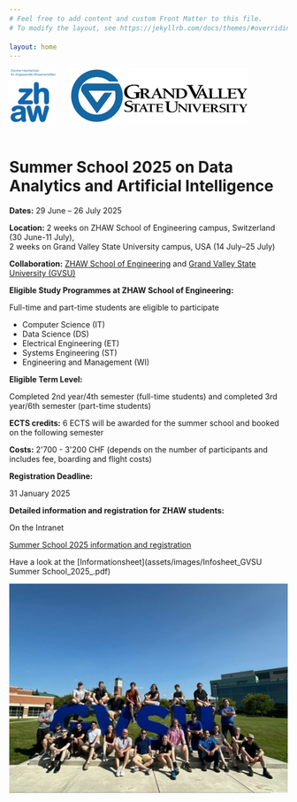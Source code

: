 ```yaml
---
# Feel free to add content and custom Front Matter to this file.
# To modify the layout, see https://jekyllrb.com/docs/themes/#overriding-theme-defaults

layout: home
---
```

<div>
    <img src="/assets/images/ZHAW_Logo.png" alt="ZHAW Logo" width="auto" height="100" style="margin-right: 20px;margin-bottom: 20px;">
    <img src="/assets/images/GVSU_Logo.png" alt="GVSU Logo" width="auto" height="100" style="margin-bottom: 20px;">
</div>

# Summer School 2025 on Data Analytics and Artificial Intelligence 

**Dates:** 29 June – 26 July 2025

**Location:** 2 weeks on ZHAW School of Engineering campus, Switzerland (30 June-11 July), <br> 2 weeks on Grand Valley State University campus, USA (14 July–25 July)

**Collaboration:** [ZHAW School of Engineering](https://www.zhaw.ch/en/engineering/) and [Grand Valley State University (GVSU)](https://www.gvsu.edu/engineering/)

**Eligible Study Programmes at ZHAW School of Engineering:**

Full-time and part-time students are eligible to participate

- Computer Science (IT)
- Data Science (DS)
- Electrical Engineering (ET)
- Systems Engineering (ST)
- Engineering and Management (WI)

**Eligible Term Level:**

Completed 2nd year/4th semester (full-time students) and completed 3rd year/6th semester (part-time students)

**ECTS credits:** 6 ECTS will be awarded for the summer school and booked on the following semester

**Costs:** 2'700 - 3'200 CHF (depends on the number of participants and includes fee, boarding and flight costs)

**Registration Deadline:**

31 January 2025

**Detailed information and registration for ZHAW students:**

On the Intranet

[Summer School 2025 information and registration](https://intra.zhaw.ch/departemente/school-of-engineering/international/summer-schools/)

Have a look at the [Informationsheet](assets/images/Infosheet_GVSU Summer School_2025_.pdf)

![Impression2](/assets/images/2024_GVSU.png)
